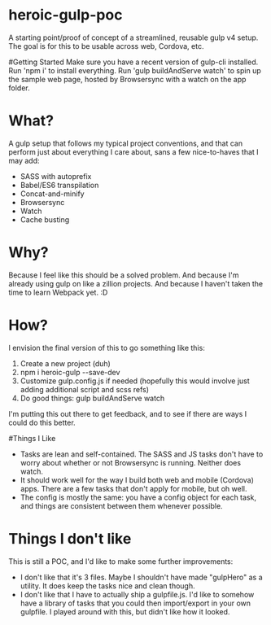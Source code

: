 # heroic-gulp-poc
A starting point/proof of concept of a streamlined, reusable gulp v4 setup.  The goal is for this to be usable across web, Cordova, etc. 

#Getting Started
Make sure you have a recent version of gulp-cli installed.
Run 'npm i' to install everything.
Run 'gulp buildAndServe watch' to spin up the sample web page, hosted by Browsersync with a watch on the app folder. 

# What?
A gulp setup that follows my typical project conventions, and that can perform just about everything I care about, sans a few nice-to-haves that I may add:
* SASS with autoprefix
* Babel/ES6 transpilation 
* Concat-and-minify
* Browsersync
* Watch
* Cache busting

# Why?
Because I feel like this should be a solved problem.  And because I'm already using gulp on like a zillion projects.  And because I haven't taken the time to learn Webpack yet. :D

# How?
I envision the final version of this to go something like this:
1. Create a new project (duh)
2. npm i heroic-gulp --save-dev
3. Customize gulp.config.js if needed (hopefully this would involve just adding additional script and scss refs)
4. Do good things: gulp buildAndServe watch

I'm putting this out there to get feedback, and to see if there are ways I could do this better. 

#Things I Like
* Tasks are lean and self-contained.  The SASS and JS tasks don't have to worry about whether or not Browsersync is running.  Neither does watch. 
* It should work well for the way I build both web and mobile (Cordova) apps.  There are a few tasks that don't apply for mobile, but oh well.
* The config is mostly the same: you have a config object for each task, and things are consistent between them whenever possible. 

# Things I don't like
This is still a POC, and I'd like to make some further improvements: 
* I don't like that it's 3 files.  Maybe I shouldn't have made "gulpHero" as a utility.  It does keep the tasks nice and clean though.
* I don't like that I have to actually ship a gulpfile.js.  I'd like to somehow have a library of tasks that you could then import/export in your own gulpfile.  I played around with this, but didn't like how it looked.
